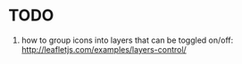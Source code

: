 


# TODO
1. how to group icons into layers that can be toggled on/off: http://leafletjs.com/examples/layers-control/
